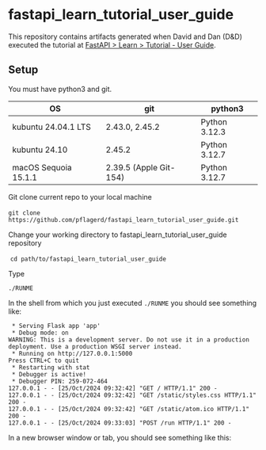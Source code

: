 # fastapi_learn_tutorial_user_guide

This repository contains artifacts generated when David and Dan (D&D) executed the tutorial at [FastAPI > Learn > Tutorial - User Guide](https://fastapi.tiangolo.com/tutorial/).


## Setup
You must have python3 and git.

| OS | git | python3 |
| -------- | -------- | -------- |
| kubuntu 24.04.1 LTS   | 2.43.0, 2.45.2   | Python 3.12.3   |
| kubuntu 24.10   | 2.45.2   | Python 3.12.7   |
| macOS Sequoia 15.1.1   | 2.39.5 (Apple Git-154)   | Python 3.12.7   |

Git clone current repo to your local machine

​	`git clone https://github.com/pflagerd/fastapi_learn_tutorial_user_guide.git`

Change your working directory to fastapi_learn_tutorial_user_guide repository

​	`cd path/to/fastapi_learn_tutorial_user_guide`

Type

```commandline
./RUNME
```

In the shell from which you just executed `./RUNME` you should see something like:
```
 * Serving Flask app 'app'
 * Debug mode: on
WARNING: This is a development server. Do not use it in a production deployment. Use a production WSGI server instead.
 * Running on http://127.0.0.1:5000
Press CTRL+C to quit
 * Restarting with stat
 * Debugger is active!
 * Debugger PIN: 259-072-464
127.0.0.1 - - [25/Oct/2024 09:32:42] "GET / HTTP/1.1" 200 -
127.0.0.1 - - [25/Oct/2024 09:32:42] "GET /static/styles.css HTTP/1.1" 200 -
127.0.0.1 - - [25/Oct/2024 09:32:42] "GET /static/atom.ico HTTP/1.1" 200 -
127.0.0.1 - - [25/Oct/2024 09:33:03] "POST /run HTTP/1.1" 200 -
```

In a new browser window or tab, you should see something like this:
